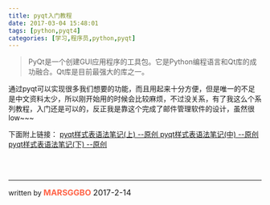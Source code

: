 ```yaml
---
title: pyqt入门教程
date: 2017-03-04 15:48:01
tags: [python,pyqt4]
categories: [学习,程序员,python,pyqt]
---
```



> PyQt是一个创建GUI应用程序的工具包。它是Python编程语言和Qt库的成功融合。Qt库是目前最强大的库之一。

通过pyqt可以实现很多我们想要的功能，而且用起来十分方便，但是唯一的不足是中文资料太少，所以刚开始用的时候会比较麻烦，不过没关系，有了我这么个系列教程，入门还是可以的，反正我是靠这个完成了邮件管理软件的设计，虽然很low~~~

<!--more-->
下面附上链接：
[pyqt样式表语法笔记(上) --原创 ][1]
[pyqt样式表语法笔记(中) --原创 ][2]
[pyqt样式表语法笔记(下) --原创 ][3]



<br><br><hr>
written by <b style="color:tomato;font-size:16px;">MARSGGBO</b>
<span style="font-size:16px;">
2017-2-14</span>


  [1]: http://blog.163.com/hexin_mars_blog/blog/static/2482150402017114112430681/
  [2]: http://blog.163.com/hexin_mars_blog/blog/static/2482150402017114112520530/#
  [3]: http://blog.163.com/hexin_mars_blog/blog/static/248215040201711411260187/#